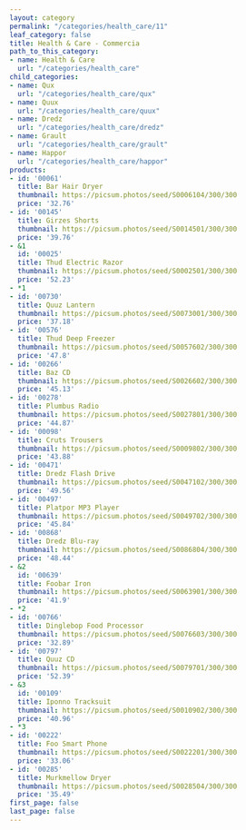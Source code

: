 ```yaml
---
layout: category
permalink: "/categories/health_care/11"
leaf_category: false
title: Health & Care - Commercia
path_to_this_category:
- name: Health & Care
  url: "/categories/health_care"
child_categories:
- name: Qux
  url: "/categories/health_care/qux"
- name: Quux
  url: "/categories/health_care/quux"
- name: Dredz
  url: "/categories/health_care/dredz"
- name: Grault
  url: "/categories/health_care/grault"
- name: Happor
  url: "/categories/health_care/happor"
products:
- id: '00061'
  title: Bar Hair Dryer
  thumbnail: https://picsum.photos/seed/S0006104/300/300
  price: '32.76'
- id: '00145'
  title: Girzes Shorts
  thumbnail: https://picsum.photos/seed/S0014501/300/300
  price: '39.76'
- &1
  id: '00025'
  title: Thud Electric Razor
  thumbnail: https://picsum.photos/seed/S0002501/300/300
  price: '52.23'
- *1
- id: '00730'
  title: Quuz Lantern
  thumbnail: https://picsum.photos/seed/S0073001/300/300
  price: '37.18'
- id: '00576'
  title: Thud Deep Freezer
  thumbnail: https://picsum.photos/seed/S0057602/300/300
  price: '47.8'
- id: '00266'
  title: Baz CD
  thumbnail: https://picsum.photos/seed/S0026602/300/300
  price: '45.13'
- id: '00278'
  title: Plumbus Radio
  thumbnail: https://picsum.photos/seed/S0027801/300/300
  price: '44.87'
- id: '00098'
  title: Cruts Trousers
  thumbnail: https://picsum.photos/seed/S0009802/300/300
  price: '43.88'
- id: '00471'
  title: Dredz Flash Drive
  thumbnail: https://picsum.photos/seed/S0047102/300/300
  price: '49.56'
- id: '00497'
  title: Platpor MP3 Player
  thumbnail: https://picsum.photos/seed/S0049702/300/300
  price: '45.84'
- id: '00868'
  title: Dredz Blu-ray
  thumbnail: https://picsum.photos/seed/S0086804/300/300
  price: '48.44'
- &2
  id: '00639'
  title: Foobar Iron
  thumbnail: https://picsum.photos/seed/S0063901/300/300
  price: '41.9'
- *2
- id: '00766'
  title: Dinglebop Food Processor
  thumbnail: https://picsum.photos/seed/S0076603/300/300
  price: '32.89'
- id: '00797'
  title: Quuz CD
  thumbnail: https://picsum.photos/seed/S0079701/300/300
  price: '52.39'
- &3
  id: '00109'
  title: Iponno Tracksuit
  thumbnail: https://picsum.photos/seed/S0010902/300/300
  price: '40.96'
- *3
- id: '00222'
  title: Foo Smart Phone
  thumbnail: https://picsum.photos/seed/S0022201/300/300
  price: '33.06'
- id: '00285'
  title: Murkmellow Dryer
  thumbnail: https://picsum.photos/seed/S0028504/300/300
  price: '35.49'
first_page: false
last_page: false
---
```

